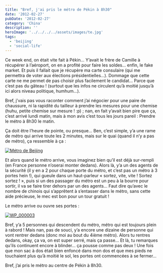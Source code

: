 ```yaml
---
title: "Bref, j'ai pris le métro de Pékin à 8h30"
date: '2012-02-27'
pubDate: '2012-02-27'
category: 'China'
description: ''
heroImage: '../../../../assets/images/te.jpg'
tags:
  - 'beijing'
  - 'social-life'
---
```


Ce week end, on était vite fait à Pékin… Y’avait le frère de Camille à récupérer à l’aéroport, on en a profité pour faire les soldes… enfin, le fake market. Et puis il fallait que je récupère ma carte consulaire (qui me permettra de voter aux élections présidentielles...). Dommage que cette carte ne me permet de pas choisir plus facilement le candidat… Parce que c’est pas du gâteau ! (surtout que les infos ne circulent qu’à moitié jusqu’à ici alors niveau politique, humhum…).

Bref, j’vais pas vous raconter comment j’ai négocier pour une paire de chaussure, ni la rapidité du tailleur à prendre les mesures pour une chemise (huhu, petite chemise sur mesure ! :p) ; nan, en fait y’avait bien pire que ça, c’est arrivé lundi matin, mais à mon avis c’est tous les jours pareil : Prendre le métro à 8h30 le matin.

Ça doit être l’heure de pointe, ou presque… Ben, c’est simple, y’a une rame de métro qui arrive toute les 2 minutes, mais sur le quai (quand il n’y a pas de métro), ça ressemble à ça :

[![Métro de Beijing](http://malparty.fr/wp-content/uploads/2013/05/WP_000004.jpg)](http://malparty.fr/wp-content/uploads/2013/05/WP_000004.jpg)

Et alors quand le métro arrive, vous imaginez bien qu’il est déjà sur-rempli (en France personne n’oserai monter dedans). Alors là, y’a un des agents de la sécurité (il y en a 2 pour chaque porte du métro, et c’est pas un métro à 3 portes hein !), qui gueule dans un haut-parleur « sortez, vite, vite ! Sortez sortez ! », puis si un des passager du métro est un peu à la bourre pour sortir, il va se faire tirer dehors par un des agents… Faut dire qu’avec le nombre de chinois qui s’apprêtent à s’entasser dans le métro, sans cette aide précieuse, le mec est bon pour un tour gratuit !

Le métro arrive ou ouvre ses portes :

[![WP_000003](http://malparty.fr/wp-content/uploads/2013/05/WP_000003.jpg)](http://malparty.fr/wp-content/uploads/2013/05/WP_000003.jpg)

Bref, y’a 5 personnes qui descendent du métro, métro qui est toujours plein à rabord ! Mais nan, pas de souci, y’a encore une dizaine de personne qui vont rentrer dedans (donc moi au bout du 4ième métro). Alors tu rentres dedans, okay, ça va, on est super serré, mais ça passe… Et là, tu remarques qu’ils continuent encore à blinder… ça pousse comme pas deux ! Une fois que mon sac à dos était bien enfoncé dans mon dos et que mes pieds ne touchaient plus qu’à moitié le sol, les portes ont commencées à se fermer…

Bref, j’ai pris le métro au centre de Pékin à 8h30.
